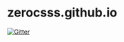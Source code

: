 # zerocsss.github.io

[![Gitter](https://badges.gitter.im/zerocsss-github-io/community.svg)](https://gitter.im/zerocsss-github-io/community?utm_source=badge&utm_medium=badge&utm_campaign=pr-badge&utm_content=badge)